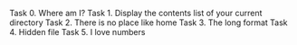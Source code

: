 Task 0. Where am I?
Task 1. Display the contents list of your current directory
Task 2. There is no place like home
Task 3. The long format
Task 4. Hidden file
Task 5. I love numbers
